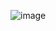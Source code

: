![image](https://github.com/pyrosprites/pyrosprites/assets/90645120/5d124bee-cef5-4699-a872-fd09a9da0a90)
